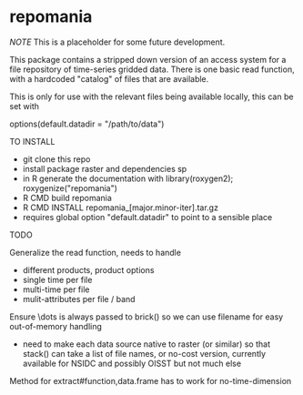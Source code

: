 repomania
=========================================

*NOTE* This is a placeholder for some future development. 

This package contains a stripped down version of an access system for a file repository of time-series gridded data. There is one basic read function, with a hardcoded "catalog" of files that are available. 

This is only for use with the relevant files being available locally, this can be set with 

options(default.datadir = "/path/to/data")

TO INSTALL
- git clone this repo
- install package raster and dependencies sp
- in R generate the documentation with library(roxygen2); roxygenize("repomania")
- R CMD build repomania
- R CMD INSTALL repomania_[major.minor-iter].tar.gz
- requires global option "default.datadir" to point to a sensible place

TODO

Generalize the read function, needs to handle
 - different products, product options
 - single time per file
 - multi-time per file
 - mulit-attributes per file / band

Ensure \dots is always passed to brick() so we can use filename for easy out-of-memory handling
- need to make each data source native to raster (or similar) so that stack() can take a list of file names, or no-cost version, currently available for NSIDC and possibly OISST but not much else

Method for extract#function,data.frame has to work for no-time-dimension



